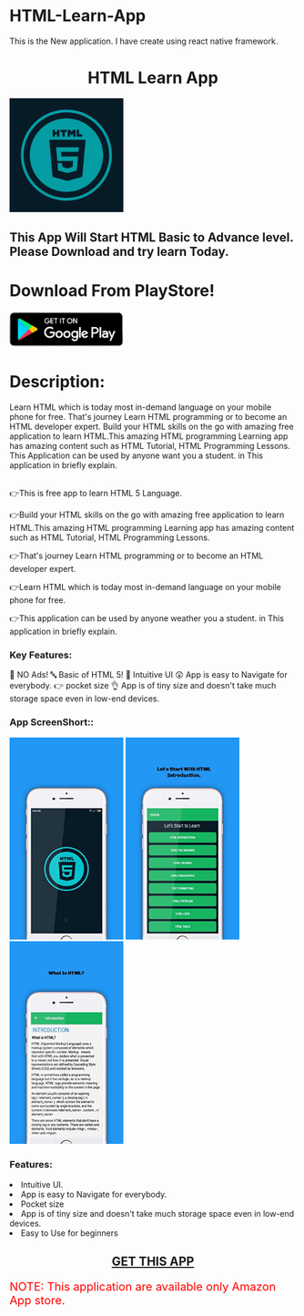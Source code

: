 # HTML-Learn-App
This is the New application. I have create using react native framework. 

<center><h1>HTML Learn App</h1></center>
	<img src="logo.png" width=200px>
	<h2>This App Will Start HTML Basic to Advance level. Please Download and try learn Today.</h2>
	
# Download From PlayStore!	
<a href="https://play.google.com/store/apps/details?id=com.learnhtml5"><img src="playstore.png" width=200px></a>

# Description: 
  Learn HTML which is today most in-demand language on your mobile phone for free.
That's journey Learn HTML programming or to become an HTML developer expert.
Build your HTML skills on the go with amazing free application to learn HTML.This amazing HTML programming Learning app has amazing content such as HTML Tutorial, HTML Programming Lessons.
This Application can be used by anyone want you a student. in This application in briefly explain.<br><br>


👉This is free app to learn HTML 5 Language.

👉Build your HTML skills on the go with amazing free application to learn HTML.This amazing HTML programming Learning app has amazing content such as HTML Tutorial, HTML Programming Lessons.

👉That's journey Learn HTML programming or to become an HTML developer expert.

👉Learn HTML which is today most in-demand language on your mobile phone for free.

👉This application can be used by anyone weather you a student. in This application in briefly explain.

<h3>Key Features:</h3>
🚫 NO Ads!
🔤 Basic of HTML 5!
📱 Intuitive UI
😲 App is easy to Navigate for everybody.
👉 pocket size
👌 App is of tiny size and doesn't take much storage space even in low-end devices.


<h3>App ScreenShort::</h3>
	
<img src="screen1.jpg" width=200px> <img src="screen2.jpg" width=200px> <img src="screen3.jpg" width=200px>

<h3>Features:</h3>
<li>Intuitive UI.</li>
  <li>App is easy to Navigate for everybody.</li>
  <li>Pocket size</li>
  <li>App is of tiny size and doesn't take much storage space even in low-end devices.</li>
  <li>Easy to Use for beginners</li>

<center><h2><a href="https://play.google.com/store/apps/details?id=com.learnhtml5">GET THIS APP</a></h2></center>

<p style="font-size: 20px; color: red">NOTE: This application are available  only Amazon App store.
	</p>
